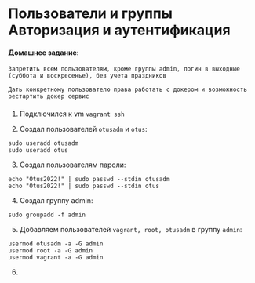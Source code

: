 # Пользователи и группы Авторизация и аутентификация
 
#### Домашнее задание:
    Запретить всем пользователям, кроме группы admin, логин в выходные (суббота и воскресенье), без учета праздников
    
    Дать конкретному пользователю права работать с докером и возможность рестартить докер сервис


#### 

1. Подключился к vm `vagrant ssh`

2. Создал пользователей `otusadm` и `otus`:  
```
sudo useradd otusadm  
sudo useradd otus
```
3. Создал пользователям пароли:  
```
echo "Otus2022!" | sudo passwd --stdin otusadm  
echo "Otus2022!" | sudo passwd --stdin otus
```
4. Создал группу admin:  
```
sudo groupadd -f admin
```
5. Добавляем пользователей `vagrant, root, otusadm` в группу `admin`:  
```
usermod otusadm -a -G admin  
usermod root -a -G admin  
usermod vagrant -a -G admin
```
6. 

